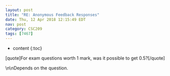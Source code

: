 ```yaml
---
layout: post
title: "RE: Anonymous Feedback Responses"
date: Thu, 12 Apr 2018 12:15:49 EDT
nav: post
category: CSC209
tags: [7467]
---
```


* content
{:toc}

[quote]For exam questions worth 1 mark, was it possible to get 0.5?[/quote]
<!-- more -->
<p>\n\nDepends on the question.</p>
